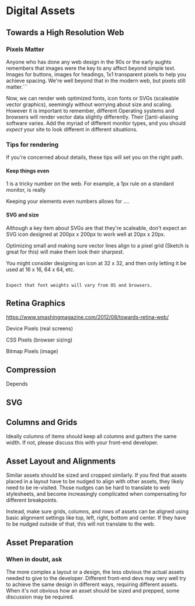 # Digital Assets

## Towards a High Resolution Web

### Pixels Matter

Anyone who has done any web design in the 90s or the early aughts remembers that images were the key to any affect beyond simple text. Images for buttons, images for headings, 1x1 transparent pixels to help you achieve spacing. We're well beyond that in the modern web, but pixels still matter.```

Now, we can render web optimized fonts, icon fonts or SVGs (scaleable vector graphics), seemingly without worrying about size and scaling. However it is important to remember, different Operating systems and browsers will render vector data slightly differently. Their []anti-aliasing software varies. Add the myriad of different monitor types, and you should _expect_ your site to look different in different situations.

### Tips for rendering

If you're concerned about details, these tips will set you on the right path.

#### Keep things even

1 is a tricky number on the web. For example, a 1px rule on a standard monitor, is really

Keeping your elements even numbers allows for ....

#### SVG and size

Although a key item about SVGs are that they're scaleable, don't expect an SVG icon designed at 200px x 200px to work well at 20px x 20px.

Optimizing small and making sure vector lines align to a pixel grid (Sketch is great for this) will make them look their sharpest.

You might consider designing an icon at 32 x 32, and then only letting it be used at 16 x 16, 64 x 64, etc.

```

Expect that font weights will vary from OS and browsers.

```

## Retina Graphics

https://www.smashingmagazine.com/2012/08/towards-retina-web/

Device Pixels (real screens)

CSS Pixels (browser sizing)

Bitmap Pixels (image)

## Compression

Depends

## SVG

## Columns and Grids

Ideally columns of items should keep all columns and gutters the same width. If not, please discuss this with your front-end developer.

## Asset Layout and Alignments

Similar assets should be sized and cropped similarly. If you find that assets placed in a layout have to be nudged to align with other assets, they likely need to be re-visited. Those nudges can be hard to translate to web stylesheets, and become increasingly complicated when compensating for different breakpoints.

Instead, make sure grids, columns, and rows of assets can be aligned using basic alignment settings like top, left, right, bottom and center. If they have to be nudged outside of that, this will not translate to the web.

## Asset Preparation

### When in doubt, ask

The more complex a layout or a design, the less obvious the actual assets needed to give to the developer. Different front-end devs may very well try to achieve the same design in different ways, requiring different assets. When it's not obvious how an asset should be sized and prepped, some discussion may be required.
